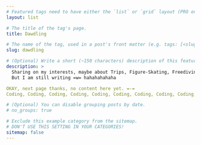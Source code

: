 ```yaml
---
# Featured tags need to have either the `list` or `grid` layout (PRO only).
layout: list

# The title of the tag's page.
title: Dawdling

# The name of the tag, used in a post's front matter (e.g. tags: [<slug>]).
slug: dawdling

# (Optional) Write a short (~150 characters) description of this featured tag.
description: >
  Sharing on my interests, maybe about Trips, Figure-Skating, Freediving, or Foods.
  But I am still writing =w= hahahahahaha

OKAY, next page thanks, no content here yet. =-=
Coding, Coding, Coding, Coding, Coding, Coding, Coding, Coding, Coding, Coding...404

# (Optional) You can disable grouping posts by date.
# no_groups: true

# Exclude this example category from the sitemap.
# DON'T USE THIS SETTING IN YOUR CATEGORIES!
sitemap: false
---
```

